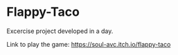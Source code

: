 # Flappy-Taco
Excercise project developed in a day.

Link to play the game: https://soul-avc.itch.io/flappy-taco
